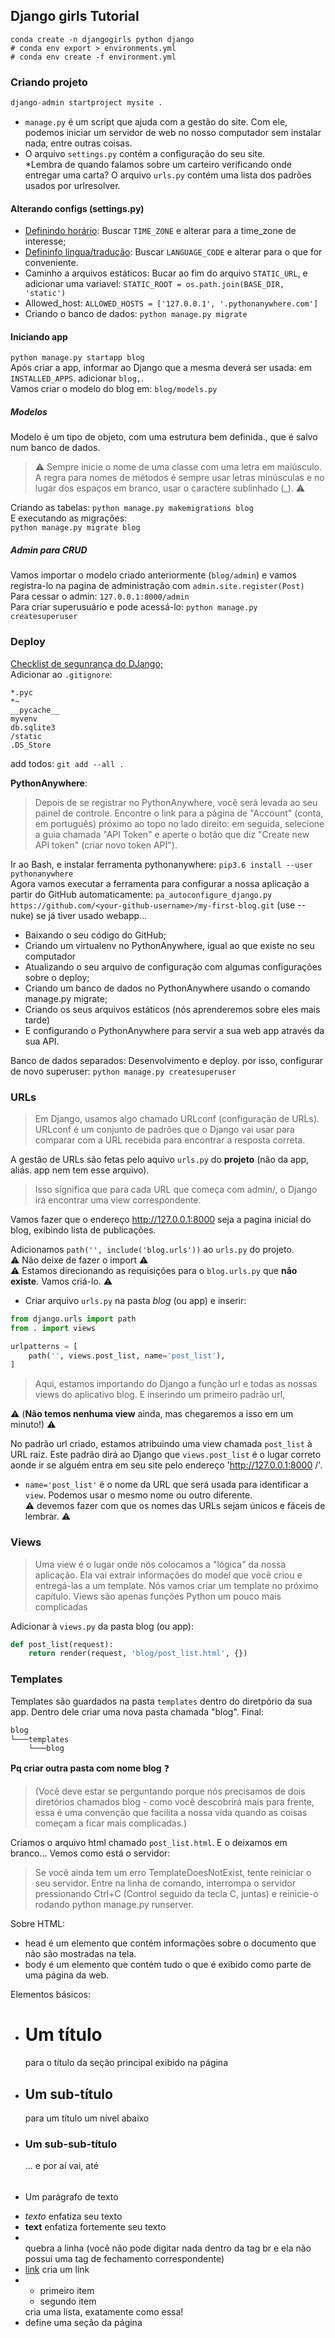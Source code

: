 ## Django girls Tutorial

```shell script
conda create -n djangogirls python django 
# conda env export > environments.yml
# conda env create -f environment.yml
```


### Criando projeto

```python
django-admin startproject mysite .

```

* `manage.py` é um script que ajuda com a gestão do site. Com ele, podemos iniciar um servidor de web no nosso computador sem instalar nada, entre outras coisas.  
* O arquivo `settings.py` contém a configuração do seu site.  
*Lembra de quando falamos sobre um carteiro verificando onde entregar uma carta? O arquivo `urls.py` contém uma lista dos padrões usados por urlresolver.  

#### Alterando configs (settings.py)

* [Definindo horário](https://en.wikipedia.org/wiki/List_of_tz_database_time_zones): Buscar `TIME_ZONE` e alterar para a time_zone de interesse;  
* [Defininfo lingua/tradução](https://docs.djangoproject.com/en/2.0/ref/settings/#language-code): Buscar `LANGUAGE_CODE` e alterar para o que for conveniente.  
* Caminho a arquivos estáticos: Bucar ao fim do arquivo `STATIC_URL`, e adicionar uma variavel: `STATIC_ROOT = os.path.join(BASE_DIR, 'static')`  
* Allowed_host: `ALLOWED_HOSTS = ['127.0.0.1', '.pythonanywhere.com']`  
* Criando o banco de dados: `python manage.py migrate`  

#### Iniciando app  

`python manage.py startapp blog`  
Após criar a app, informar ao Django que a mesma deverá ser usada: em `INSTALLED_APPS`. adicionar `blog,`.  
Vamos criar o modelo do blog em: `blog/models.py`  

##### Modelos  

Modelo é um tipo de objeto, com uma estrutura bem definida., que é salvo num banco de dados.  

> :warning: Sempre inicie o nome de uma classe com uma letra em maiúsculo.
A regra para nomes de métodos é sempre usar letras minúsculas e no lugar dos espaços em branco, usar o caractere sublinhado (_). :warning:  

Criando as tabelas:
`python manage.py makemigrations blog`  
E executando as migrações:  
`python manage.py migrate blog`  

##### Admin para CRUD  
Vamos importar o modelo criado anteriormente (`blog/admin`) e vamos registra-lo na pagina de administração com `admin.site.register(Post)`  
Para cessar o admin: `127.0.0.1:8000/admin`  
Para criar superusuário e pode acessá-lo: `python manage.py createsuperuser`  

### Deploy  
[Checklist de segunrança do DJango;](https://docs.djangoproject.com/en/2.0/howto/deployment/checklist/)  
Adicionar ao `.gitignore`:
```
*.pyc
*~
__pycache__
myvenv
db.sqlite3
/static
.DS_Store
```  
add todos: `git add --all .`

**PythonAnywhere**:  
> Depois de se registrar no PythonAnywhere, você será levada ao seu painel de controle. Encontre o link para a página de "Account" (conta, em português) próximo ao topo no lado direito:
> em seguida, selecione a guia chamada "API Token" e aperte o botão que diz "Create new API token" (criar novo token API").  

Ir ao Bash, e instalar ferramenta pythonanywhere:
`pip3.6 install --user pythonanywhere`  
Agora vamos executar a ferramenta para configurar a nossa aplicação a partir do GitHub automaticamente:
`pa_autoconfigure_django.py https://github.com/<your-github-username>/my-first-blog.git` (use --nuke) se já tiver usado webapp...  


* Baixando o seu código do GitHub;  
* Criando um virtualenv no PythonAnywhere, igual ao que existe no seu computador  
* Atualizando o seu arquivo de configuração com algumas configurações sobre o deploy;  
* Criando um banco de dados no PythonAnywhere usando o comando manage.py migrate;  
* Criando os seus arquivos estáticos (nós aprenderemos sobre eles mais tarde)  
* E configurando o PythonAnywhere para servir a sua web app através da sua API.  

Banco de dados separados: Desenvolvimento e deploy. por isso, configurar de novo superuser:
`python manage.py createsuperuser`  

### URLs  
> Em Django, usamos algo chamado URLconf (configuração de URLs). URLconf é um conjunto de padrões que o Django vai usar para comparar com a URL recebida para encontrar a resposta correta.

A gestão de URLs são fetas pelo aquivo `urls.py` do **projeto** (não da app, aliás. app nem tem esse arquivo).  
> Isso significa que para cada URL que começa com admin/, o Django irá encontrar uma view correspondente.

Vamos fazer que o endereço http://127.0.0.1:8000 seja a pagina inicial do blog, exibindo lista de publicações.  

Adicionamos `path('', include('blog.urls'))` ao `urls.py` do projeto.  
:warning: Não deixe de fazer o import :warning:  
:warning: Estamos direcionando as requisições para o `blog.urls.py` que **não existe**. Vamos criá-lo. :warning:  

* Criar arquivo `urls.py` na pasta *blog* (ou app) e inserir:  
```python
from django.urls import path
from . import views

urlpatterns = [
    path('', views.post_list, name='post_list'),
]
```   

> Aqui, estamos importando do Django a função url e todas as nossas views do aplicativo blog. E inserindo um primeiro padrão url,

:warning: (**Não temos nenhuma view** ainda, mas chegaremos a isso em um minuto!) :warning:  

No padrão url criado, estamos atribuindo uma view chamada `post_list` à URL raiz. Este padrão dirá ao Django que `views.post_list` é o lugar correto aonde ir se alguém entra em seu site pelo endereço 'http://127.0.0.1:8000 /'.  

* `name='post_list'` é o nome da URL que será usada para identificar a `view`. Podemos usar o mesmo nome ou outro diferente.  
:warning:  devemos fazer com que os nomes das URLs sejam únicos e fáceis de lembrar. :warning:  

### Views  

> Uma view é o lugar onde nós colocamos a "lógica" da nossa aplicação. Ela vai extrair informações do model que você criou e entregá-las a um template. Nós vamos criar um template no próximo capítulo. Views são apenas funções Python um pouco mais complicadas

Adicionar à `views.py` da pasta blog (ou app): 
```python
def post_list(request):
    return render(request, 'blog/post_list.html', {})
```  

### Templates  
Templates são guardados na pasta `templates` dentro do diretpório da sua app. Dentro dele criar uma nova pasta chamada "blog".
Final:  
```python
blog
└───templates
    └───blog
```  
**Pq criar outra pasta com nome blog** :question:
>(Você deve estar se perguntando porque nós precisamos de dois diretórios chamados blog - como você descobrirá mais para frente, essa é uma convenção que facilita a nossa vida quando as coisas começam a ficar mais complicadas.)

Criamos o arquivo html chamado `post_list.html`. E o deixamos em branco... Vemos como está o servidor:
>Se você ainda tem um erro TemplateDoesNotExist, tente reiniciar o seu servidor. Entre na linha de comando, interrompa o servidor pressionando Ctrl+C (Control seguido da tecla C, juntas) e reinicie-o rodando python manage.py runserver.

Sobre HTML:  
* head é um elemento que contém informações sobre o documento que não são mostradas na tela.  
* body é um elemento que contém tudo o que é exibido como parte de uma página da web.  

Elementos básicos:

* <h1>Um título</h1> para o título da seção principal exibido na página
* <h2>Um sub-título</h2> para um título um nível abaixo
* <h3>Um sub-sub-título</h3> ... e por aí vai, até <h6>
* <p>Um parágrafo de texto</p>
* <em>texto</em> enfatiza seu texto
* <strong>text</strong> enfatiza fortemente seu texto
* <br> quebra a linha (você não pode digitar nada dentro da tag br e ela não possui uma tag de fechamento correspondente)
* <a href="https://djangogirls.org">link</a> cria um link
* <ul><li>primeiro item</li><li>segundo item</li></ul> cria uma lista, exatamente como essa!
* <div></div> define uma seção da página
